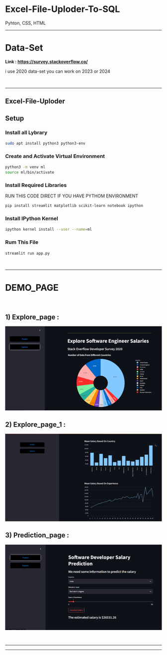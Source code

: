# Excel-File-Uploder-To-SQL
Pyhton, CSS, HTML

-------------------------------------------------------------------------------------------------------------------------------------------------------------------------------------------------------

# Data-Set 
**Link : https://survey.stackoverflow.co/**

i use 2020 data-set you can work on 2023 or 2024

<br>

_______________________________________________________________________________________________________________________________________________________________________________________________________
## Excel-File-Uploder

## Setup

### Install all Lybrary

```bash
sudo apt install python3 python3-env
```

### Create and Activate Virtual Environment

```bash
python3 -m venv ml
source ml/bin/activate
```

### Install Required Libraries
RUN THIS CODE DIRECT IF YOU HAVE PYTHOM ENVIRONMENT 

```bash
pip install streamlit matplotlib scikit-learn notebook ipython
```

### Install IPython Kernel

```bash
ipython kernel install --user --name=ml
```


### Rum This File 
```bash
streamlit run app.py 
```

<br>

_______________________________________________________________________________________________________________________________________________________________________________________________________

# DEMO_PAGE
<br>

## 1) Explore_page :


![Demo Image](https://github.com/smit012/ML-Salary-Prediction/blob/main/Explore_page.png)



## 2) Explore_page_1 :


![Demo Image](https://github.com/smit012/ML-Salary-Prediction/blob/main/Explore_page_1.png)

## 3) Prediction_page :

![Demo Image](https://github.com/smit012/ML-Salary-Prediction/blob/main/Prediction_page.png)

<br>
<hr>
<hr>
